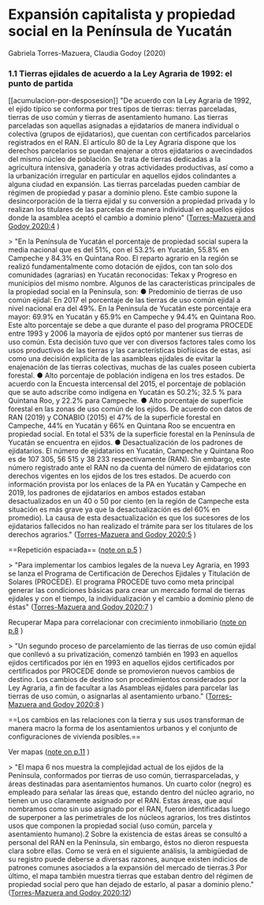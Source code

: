 # Expansión capitalista y propiedad social en la Península de Yucatán
Gabriela Torres-Mazuera, Claudia Godoy (2020)

### 1.1 Tierras ejidales de acuerdo a la Ley Agraria de 1992: el punto de partida 

[[acumulacion-por-desposesion]] "De acuerdo con la Ley Agraria de 1992, el ejido típico se conforma por tres tipos de tierras: tierras parceladas, tierras de uso común y tierras de asentamiento humano. Las tierras parceladas son aquellas asignadas a ejidatarios de manera individual o colectiva (grupos de ejidatarios), que cuentan con certificados parcelarios registrados en el RAN. El artículo 80 de la Ley Agraria dispone que los derechos parcelarios se puedan enajenar a otros ejidatarios o avecindados del mismo núcleo de población. Se trata de tierras dedicadas a la agricultura intensiva, ganadería y otras actividades productivas, así como a la urbanización irregular en particular en aquellos ejidos colindantes a alguna ciudad en expansión. Las tierras parceladas pueden cambiar de régimen de propiedad y pasar a dominio pleno. Este cambio supone la desincorporación de la tierra ejidal y su conversión a propiedad privada y lo realizan los titulares de las parcelas de manera individual en aquellos ejidos donde la asamblea aceptó el cambio a dominio pleno" ([Torres-Mazuera and Godoy 2020:4]([Link](zotero://open-pdf/library/items/HLF3BBMR?page=4)) )

&gt; "En la Península de Yucatán el porcentaje de propiedad social supera la media nacional que es del 51%, con el 53.2% en Yucatán, 55.8% en Campeche y 84.3% en Quintana Roo. El reparto agrario en la región se realizó fundamentalmente como dotación de ejidos, con tan solo dos comunidades (agrarias) en Yucatán reconocidas: Tekax y Progreso en municipios del mismo nombre. Algunos de las características principales de la propiedad social en la Península, son: ● Predominio de tierras de uso común ejidal: En 2017 el porcentaje de las tierras de uso común ejidal a nivel nacional era del 49%. En la Península de Yucatán este porcentaje era mayor: 69.9% en Yucatán y 65.9% en Campeche y 94.4% en Quintana Roo. Este alto porcentaje se debe a que durante el paso del programa PROCEDE entre 1993 y 2006 la mayoría de ejidos optó por mantener sus tierras de uso común. Esta decisión tuvo que ver con diversos factores tales como los usos productivos de las tierras y las características biofísicas de estas, así como una decisión explícita de las asambleas ejidales de evitar la enajenación de las tierras colectivas, muchas de las cuales poseen cubierta forestal. ● Alto porcentaje de población indígena en los tres estados. De acuerdo con la Encuesta intercensal del 2015, el porcentaje de población que se auto adscribe como indígena en Yucatán es 50.2%; 32.5 % para Quintana Roo, y 22.2% para Campeche. ● Alto porcentaje de superficie forestal en las zonas de uso común de los ejidos. De acuerdo con datos de RAN (2019) y CONABIO (2015) el 47% de la superficie forestal en Campeche, 44% en Yucatán y 66% en Quintana Roo se encuentra en propiedad social. En total el 53% de la superficie forestal en la Península de Yucatán se encuentra en ejidos. ● Desactualización de los padrones de ejidatarios. El número de ejidatarios en Yucatán, Campeche y Quintana Roo es de 107 305, 56 515 y 38 233 respectivamente (RAN). Sin embargo, este número registrado ante el RAN no da cuenta del número de ejidatarios con derechos vigentes en los ejidos de los tres estados. De acuerdo con información provista por los enlaces de la PA en Yucatán y Campeche en 2019, los padrones de ejidatarios en ambos estados estaban desactualizados en un 40 o 50 por ciento (en la región de Campeche esta situación es más grave ya que la desactualización es del 60% en promedio). La causa de esta desactualización es que los sucesores de los ejidatarios fallecidos no han realizado el trámite para ser los titulares de los derechos agrarios." ([Torres-Mazuera and Godoy 2020:5]([Link](zotero://open-pdf/library/items/HLF3BBMR?page=5)) )

==Repetición espaciada== ([note on p.5]([Link](zotero://open-pdf/library/items/HLF3BBMR?page=5)) )

&gt; "Para implementar los cambios legales de la nueva Ley Agraria, en 1993 se lanza el Programa de Certificación de Derechos Ejidales y Titulación de Solares (PROCEDE). El programa PROCEDE tuvo como meta principal generar las condiciones básicas para crear un mercado formal de tierras ejidales y con el tiempo, la individualización y el cambio a dominio pleno de éstas" ([Torres-Mazuera and Godoy 2020:7]([Link](zotero://open-pdf/library/items/HLF3BBMR?page=7)) )

Recuperar Mapa para correlacionar con crecimiento inmobiliario ([note on p.8]([Link](zotero://open-pdf/library/items/HLF3BBMR?page=8)) )

&gt; "Un segundo proceso de parcelamiento de las tierras de uso común ejidal que conllevó a su privatización, comenzó también en 1993 en aquellos ejidos certificados por ién en 1993 en aquellos ejidos certificados por certificados por PROCEDE donde se promovieron nuevos cambios de destino. Los cambios de destino son procedimientos considerados por la Ley Agraria, a fin de facultar a las Asambleas ejidales para parcelar las tierras de uso común, o asignarlas al asentamiento urbano." ([Torres-Mazuera and Godoy 2020:8]([Link](zotero://open-pdf/library/items/HLF3BBMR?page=8)) )

==Los cambios en las relaciones con la tierra y sus usos transforman de manera macro la forma de los asentamientos urbanos y el conjunto de configuraciones de vivienda posibles.== 

Ver mapas ([note on p.11]([Link](zotero://open-pdf/library/items/HLF3BBMR?page=11)) )

&gt; "El mapa 6 nos muestra la complejidad actual de los ejidos de la Península, conformados por tierras de uso común, tierrasparceladas, y áreas destinadas para asentamientos humanos. Un cuarto color (negro) es empleado para señalar las áreas que, estando dentro del núcleo agrario, no tienen un uso claramente asignado por el RAN. Estas áreas, que aquí nombramos como sin uso asignado por el RAN, fueron identificadas luego de superponer a las perimetrales de los núcleos agrarios, los tres distintos usos que componen la propiedad social (uso común, parcela y asentamiento humano).2 Sobre la existencia de estas áreas se consultó a personal del RAN en la Península, sin embargo, éstos no dieron respuesta clara sobre ellas. Como se verá en el siguiente análisis, la ambigüedad de su registro puede deberse a diversas razones, aunque existen indicios de patrones comunes asociados a la expansión del mercado de tierras.3 Por último, el mapa también muestra tierras que estaban dentro del régimen de propiedad social pero que han dejado de estarlo, al pasar a dominio pleno." ([Torres-Mazuera and Godoy 2020:12]([Link](zotero://open-pdf/library/items/HLF3BBMR?page=12)))

